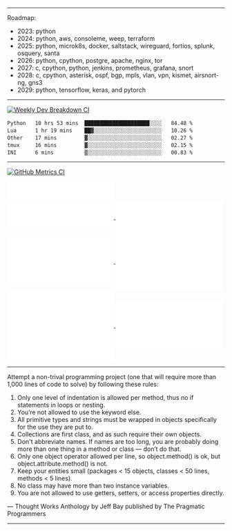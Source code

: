 
---

Roadmap:

- 2023: python
- 2024: python, aws, consoleme, weep, terraform
- 2025: python, microk8s, docker, saltstack, wireguard, fortios, splunk, osquery, santa
- 2026: python, cpython, postgre, apache, nginx, tor
- 2027: c, cpython, python, jenkins, prometheus, grafana, snort
- 2028: c, cpython, asterisk, ospf, bgp, mpls, vlan, vpn, kismet, airsnort-ng, gns3
- 2029: python, tensorflow, keras, and pytorch
 
---

[![Weekly Dev Breakdown CI ](https://github.com/raelldottin/raelldottin/actions/workflows/wakatime.yml/badge.svg)](https://github.com/raelldottin/raelldottin/actions/workflows/wakatime.yml)

<!--START_SECTION:waka-->

```txt
Python   10 hrs 53 mins  █████████████████████░░░░   84.48 %
Lua      1 hr 19 mins    ██▓░░░░░░░░░░░░░░░░░░░░░░   10.26 %
Other    17 mins         ▓░░░░░░░░░░░░░░░░░░░░░░░░   02.27 %
tmux     16 mins         ▓░░░░░░░░░░░░░░░░░░░░░░░░   02.15 %
INI      6 mins          ▒░░░░░░░░░░░░░░░░░░░░░░░░   00.83 %
```

<!--END_SECTION:waka-->

---

[![GitHub Metrics CI ](https://github.com/raelldottin/raelldottin/actions/workflows/metrics.yml/badge.svg)](https://github.com/raelldottin/raelldottin/actions/workflows/metrics.yml)

<a href="https://github.com/raelldottin">
  <img align="center" width="49%" src="./header.svg" />
</a>
<br/>
<a href="https://github.com/raelldottin">
  <img align="center" width="49%" src="./repositories.svg" />
</a>
<a href="https://github.com/raelldottin">
  <img align="center" width="49%" src="./acti_comm.svg" />
</a>

<a href="https://github.com/raelldottin">
  <img align="center" width="49%" src="./iso_calender.svg" />
</a>

<a href="https://github.com/raelldottin">
    <img align="center" width="49%" src="./issue_pr_lang.svg" />
</a>

<a href="https://github.com/raelldottin">
  <img align="center" width="49%" src="./github-habits.svg" />
</a>
<a href="https://github.com/raelldottin">
    <img align="center" width="49%" src="./achievements.svg" />
</a>

---

Attempt a non-trival programming project (one that will require more than 1,000 lines of code to solve) by following these rules:
1. Only one level of indentation is allowed per method, thus no if statements in loops or nesting.
1. You’re not allowed to use the keyword else.
1. All primitive types and strings must be wrapped in objects specifically for the use they are put to.
1. Collections are first class, and as such require their own objects.
1. Don't abbreviate names. If names are too long, you are probably doing more than one thing in a method or class — don’t do that.
1. Only one object operator allowed per line, so object.method() is ok, but object.attribute.method() is not.
1. Keep your entities small (packages < 15 objects, classes < 50 lines, methods < 5 lines).
1. No class may have more than two instance variables.
1. You are not allowed to use getters, setters, or access properties directly.

— Thought Works Anthology by Jeff Bay published by The Pragmatic Programmers

---


